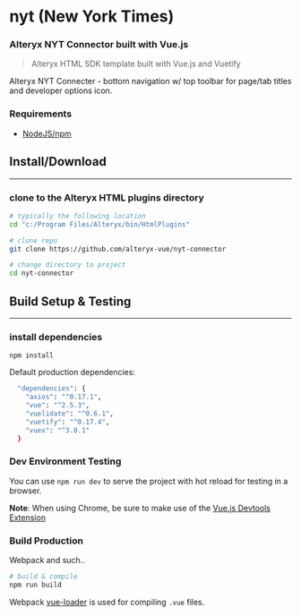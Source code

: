 # nyt (New York Times)
### Alteryx NYT Connector built with Vue.js

> Alteryx HTML SDK template built with Vue.js and Vuetify

Alteryx NYT Connecter - bottom navigation w/ top toolbar for page/tab titles and developer options icon.

### Requirements
- [NodeJS/npm](https://nodejs.org)


## Install/Download
---

### clone to the Alteryx HTML plugins directory

``` bash
# typically the following location
cd "c:/Program Files/Alteryx/bin/HtmlPlugins"

# clone repo
git clone https://github.com/alteryx-vue/nyt-connector

# change directory to project
cd nyt-connector
```

## Build Setup & Testing
---

### install dependencies

`npm install`

Default production dependencies:

``` bash
  "dependencies": {
    "axios": "^0.17.1",
    "vue": "^2.5.3",
    "vuelidate": "^0.6.1",
    "vuetify": "^0.17.4",
    "vuex": "^3.0.1"
  }
```

### Dev Environment Testing

You can use `npm run dev` to serve the project with hot reload for testing in a browser.

__Note__: When using Chrome, be sure to make use of the [Vue.js Devtools Extension](https://chrome.google.com/webstore/detail/vuejs-devtools/nhdogjmejiglipccpnnnanhbledajbpd)

### Build Production

Webpack and such..

``` bash
# build & compile
npm run build
```

Webpack [vue-loader](http://vuejs.github.io/vue-loader) is used for compiling `.vue` files.
